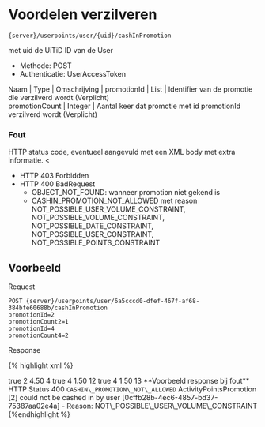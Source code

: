 ---
---

# Voordelen verzilveren

```
{server}/userpoints/user/{uid}/cashInPromotion
```

met uid de UiTiD ID van de User

* Methode: POST
* Authenticatie: UserAccessToken

Naam | Type | Omschrijving |
promotionId | List<Long> | Identifier van de promotie die verzilverd wordt (Verplicht)  
promotionCount<promotionId> | Integer | Aantal keer dat promotie met id promotionId verzilverd wordt (Verplicht)

### Fout

HTTP status code, eventueel aangevuld met een XML body met extra informatie. <

* HTTP 403 Forbidden
* HTTP 400 BadRequest
  * OBJECT\_NOT\_FOUND: wanneer promotion niet gekend is
  * CASHIN\_PROMOTION\_NOT\_ALLOWED met reason NOT\_POSSIBLE\_USER\_VOLUME\_CONSTRAINT, NOT\_POSSIBLE\_VOLUME\_CONSTRAINT, NOT\_POSSIBLE\_DATE\_CONSTRAINT, NOT\_POSSIBLE\_USER\_CONSTRAINT, NOT\_POSSIBLE\_POINTS\_CONSTRAINT

## Voorbeeld

Request

```
POST {server}/userpoints/user/6a5cccd0-dfef-467f-af68-384bfe60688b/cashInPromotion
promotionId=2  
promotionCount2=1  
promotionId=4  
promotionCount4=2
```

Response

{% highlight xml %}
<?xml version="1.0" encoding="UTF-8" standalone="yes"?>
<response>
<promotion>
<cashedIn>true</cashedIn>
<id>2</id>
<points>4.50</points>
<title>Sleutelhanger</title>
<unitsTaken>4</unitsTaken>
</promotion>
<promotion>
<cashedIn>true</cashedIn>
<id>4</id>
<points>1.50</points>
<title>Sticker</title>
<unitsTaken>12</unitsTaken>
</promotion>
<promotion>
<cashedIn>true</cashedIn>
<id>4</id>
<points>1.50</points>
<title>Sticker</title>
<unitsTaken>13</unitsTaken>
</promotion>
</response>  **Voorbeeld response bij fout**  HTTP Status 400 <?xml version="1.0" encoding="UTF-8" standalone="yes"?>
<response>
<code>CASHIN\_PROMOTION\_NOT\_ALLOWED</code>
<message>ActivityPointsPromotion [2] could not be cashed in by user [0cffb28b-4ec6-4857-bd37-75387aa02e4a] - Reason: NOT\_POSSIBLE\_USER\_VOLUME\_CONSTRAINT</message>
</response> {%endhighlight %}
